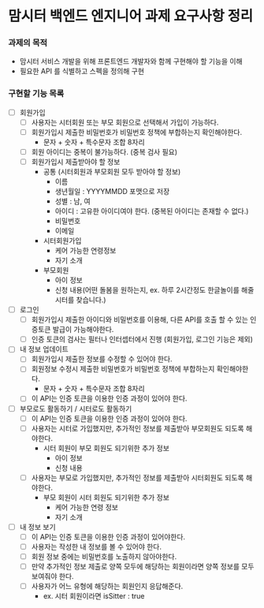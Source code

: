 # 맘시터 백엔드 엔지니어 과제 요구사항 정리

### 과제의 목적
* 맘시터 서비스 개발을 위해 프론트엔드 개발자와 함께 구현해야 할 기능을 이해
* 필요한 API 를 식별하고 스펙을 정의해 구현

### 구현할 기능 목록

* [ ] 회원가입
  * [ ] 사용자는 시터회원 또는 부모 회원으로 선택해서 가입이 가능하다.
  * [ ] 회원가입시 제출한 비밀번호가 비밀번호 정책에 부합하는지 확인해야한다.
    * 문자 + 숫자 + 특수문자 조합 8자리
  * [ ] 회원 아이디는 중복이 불가능하다. (중복 검사 필요)
  * [ ] 회원가입시 제출받아야 할 정보
    * 공통 (시터회원과 부모회원 모두 받아야 할 정보)
      * 이름
      * 생년월일 : YYYYMMDD 포맷으로 저장
      * 성별 : 남, 여
      * 아이디 : 고유한 아이디여야 한다. (중복된 아이디는 존재할 수 없다.)
      * 비밀번호
      * 이메일
    * 시터회원가입
      * 케어 가능한 연령정보
      * 자기 소개
    * 부모회원
      * 아이 정보
      * 신청 내용(어떤 돌봄을 원하는지, ex. 하루 2시간정도 한글놀이를 해줄 시터를 찾습니다.)
* [ ] 로그인
  * [ ] 회원가입시 제출한 아이디와 비밀번호를 이용해, 다른 API를 호출 할 수 있는 인증토큰 발급이 가능해야한다.
  * [ ] 인증 토큰의 검사는 필터나 인터셉터에서 진행 (회원가입, 로그인 기능은 제외)
* [ ] 내 정보 업데이트
  * [ ] 회원가입시 제출한 정보를 수정할 수 있어야 한다.
  * [ ] 회원정보 수정시 제출한 비밀번호가 비밀번호 정책에 부합하는지 확인해야한다.
      * 문자 + 숫자 + 특수문자 조합 8자리
  * [ ] 이 API는 인증 토큰을 이용한 인증 과정이 있어야 한다.
* [ ] 부모로도 활동하기 / 시터로도 활동하기
  * [ ] 이 API는 인증 토큰을 이용한 인증 과정이 있어야 한다.
  * [ ] 사용자는 시터로 가입했지만, 추가적인 정보를 제출받아 부모회원도 되도록 해야한다.
    * 시터 회원이 부모 회원도 되기위한 추가 정보
      * 아이 정보
      * 신청 내용
  * [ ] 사용자는 부모로 가입했지만, 추가적인 정보를 제출받아 시터회원도 되도록 해야한다.
    * 부모 회원이 시터 회원도 되기위한 추가 정보
      * 케어 가능한 연령 정보
      * 자기 소개
* [ ] 내 정보 보기
  * [ ] 이 API는 인증 토큰을 이용한 인증 과정이 있어야한다.
  * [ ] 사용자는 작성한 내 정보를 볼 수 있어야 한다.
  * [ ] 회원 정보 중에는 비밀번호를 노출하지 않아야한다.
  * [ ] 만약 추가적인 정보 제출로 양쪽 모두에 해당하는 회원이라면 양쪽 정보를 모두 보여줘야 한다.
  * [ ] 사용자가 어느 유형에 해당하는 회원인지 응답해준다.
    * ex. 시터 회원이라면 isSitter : true

